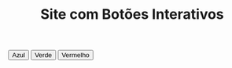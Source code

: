 <!DOCTYPE html>
<html lang="en">
<head>
    <meta charset="UTF-8">
    <meta name="viewport" content="width=device-width, initial-scale=1.0">
    <title>Site com Botões Interativos</title>
    <link rel="stylesheet" href="styles.css">
</head>
<body>
    <header>
        <h1>Site com Botões Interativos</h1>
    </header>
    <main>
        <div class="container">
            <button id="blue-btn">Azul</button>
            <button id="green-btn">Verde</button>
            <button id="red-btn">Vermelho</button>
        </div>
    </main>
    <script src="script.js"></script>
</body>
</html>
